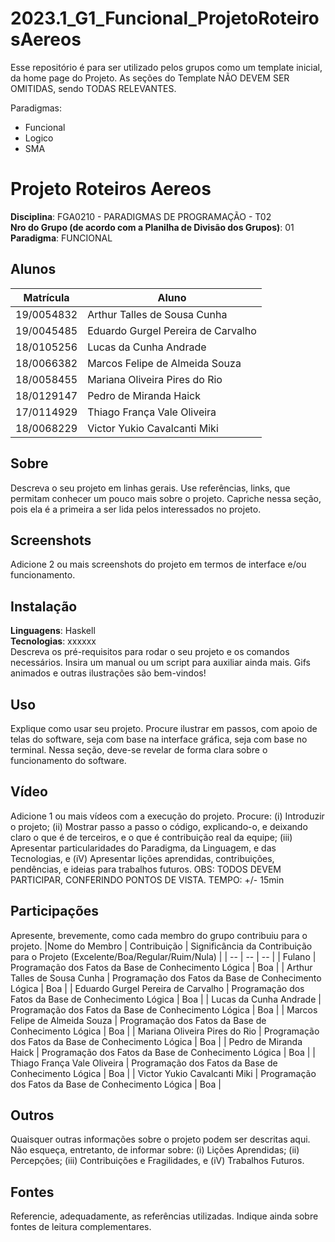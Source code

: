 # 2023.1_G1_Funcional_ProjetoRoteirosAereos
Esse repositório é para ser utilizado pelos grupos como um template inicial, da home page do Projeto.
As seções do Template NÃO DEVEM SER OMITIDAS, sendo TODAS RELEVANTES.

Paradigmas:
 - Funcional
 - Logico
 - SMA

# Projeto Roteiros Aereos

**Disciplina**: FGA0210 - PARADIGMAS DE PROGRAMAÇÃO - T02 <br>
**Nro do Grupo (de acordo com a Planilha de Divisão dos Grupos)**: 01<br>
**Paradigma**: FUNCIONAL<br>

## Alunos
|Matrícula | Aluno |
| -- | -- |
| 19/0054832  |  Arthur Talles de Sousa Cunha |
| 19/0045485  |  Eduardo Gurgel Pereira de Carvalho |
| 18/0105256  |  Lucas da Cunha Andrade |
| 18/0066382  |  Marcos Felipe de Almeida Souza |
| 18/0058455  |  Mariana Oliveira Pires do Rio |
| 18/0129147  |  Pedro de Miranda Haick  |
| 17/0114929  |  Thiago França Vale Oliveira  |
| 18/0068229  |  Victor Yukio Cavalcanti Miki  |

## Sobre 
Descreva o seu projeto em linhas gerais. 
Use referências, links, que permitam conhecer um pouco mais sobre o projeto.
Capriche nessa seção, pois ela é a primeira a ser lida pelos interessados no projeto.

## Screenshots
Adicione 2 ou mais screenshots do projeto em termos de interface e/ou funcionamento.

## Instalação 
**Linguagens**: Haskell<br>
**Tecnologias**: xxxxxx<br>
Descreva os pré-requisitos para rodar o seu projeto e os comandos necessários.
Insira um manual ou um script para auxiliar ainda mais.
Gifs animados e outras ilustrações são bem-vindos!

## Uso 
Explique como usar seu projeto.
Procure ilustrar em passos, com apoio de telas do software, seja com base na interface gráfica, seja com base no terminal.
Nessa seção, deve-se revelar de forma clara sobre o funcionamento do software.

## Vídeo
Adicione 1 ou mais vídeos com a execução do projeto.
Procure: 
(i) Introduzir o projeto;
(ii) Mostrar passo a passo o código, explicando-o, e deixando claro o que é de terceiros, e o que é contribuição real da equipe;
(iii) Apresentar particularidades do Paradigma, da Linguagem, e das Tecnologias, e
(iV) Apresentar lições aprendidas, contribuições, pendências, e ideias para trabalhos futuros.
OBS: TODOS DEVEM PARTICIPAR, CONFERINDO PONTOS DE VISTA.
TEMPO: +/- 15min

## Participações
Apresente, brevemente, como cada membro do grupo contribuiu para o projeto.
|Nome do Membro | Contribuição | Significância da Contribuição para o Projeto (Excelente/Boa/Regular/Ruim/Nula) |
| -- | -- | -- |
| Fulano  |  Programação dos Fatos da Base de Conhecimento Lógica | Boa |
| Arthur Talles de Sousa Cunha  | Programação dos Fatos da Base de Conhecimento Lógica  | Boa |
| Eduardo Gurgel Pereira de Carvalho  | Programação dos Fatos da Base de Conhecimento Lógica  | Boa |
| Lucas da Cunha Andrade  | Programação dos Fatos da Base de Conhecimento Lógica  | Boa |
| Marcos Felipe de Almeida Souza  | Programação dos Fatos da Base de Conhecimento Lógica  | Boa |
| Mariana Oliveira Pires do Rio  | Programação dos Fatos da Base de Conhecimento Lógica  | Boa |
| Pedro de Miranda Haick  | Programação dos Fatos da Base de Conhecimento Lógica   | Boa |
| Thiago França Vale Oliveira  | Programação dos Fatos da Base de Conhecimento Lógica   | Boa |
| Victor Yukio Cavalcanti Miki  | Programação dos Fatos da Base de Conhecimento Lógica   | Boa |

## Outros 
Quaisquer outras informações sobre o projeto podem ser descritas aqui. Não esqueça, entretanto, de informar sobre:
(i) Lições Aprendidas;
(ii) Percepções;
(iii) Contribuições e Fragilidades, e
(iV) Trabalhos Futuros.

## Fontes
Referencie, adequadamente, as referências utilizadas.
Indique ainda sobre fontes de leitura complementares.
